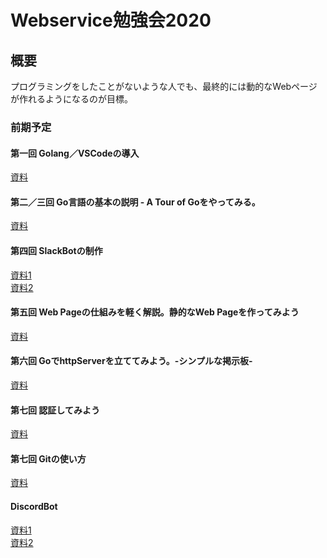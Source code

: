 # Webservice勉強会2020
## 概要
プログラミングをしたことがないような人でも、最終的には動的なWebページが作れるようになるのが目標。

### 前期予定
#### 第一回 Golang／VSCodeの導入
[資料](./1st/1st/)
#### 第二／三回 Go言語の基本の説明 - A Tour of Goをやってみる。
[資料](./1st/2nd3rd/)
#### 第四回 SlackBotの制作
[資料1](./1st/idolSlack/readme.md)<br>
[資料2](./1st/4th/readme.md)

#### 第五回 Web Pageの仕組みを軽く解説。静的なWeb Pageを作ってみよう
[資料](./1st/5th/)
#### 第六回 GoでhttpServerを立ててみよう。-シンプルな掲示板-
[資料](./1st/appendix/)
#### 第七回 認証してみよう
[資料](./1st/6th/)
#### 第七回 Gitの使い方
[資料](./1st/7th/)

#### DiscordBot
[資料1](./1st/discord_standard/)<br>
[資料2](./1st/discord/)